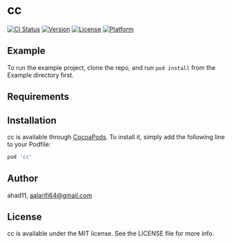 # cc

[![CI Status](http://img.shields.io/travis/ahad11/cc.svg?style=flat)](https://travis-ci.org/ahad11/cc)
[![Version](https://img.shields.io/cocoapods/v/cc.svg?style=flat)](http://cocoapods.org/pods/cc)
[![License](https://img.shields.io/cocoapods/l/cc.svg?style=flat)](http://cocoapods.org/pods/cc)
[![Platform](https://img.shields.io/cocoapods/p/cc.svg?style=flat)](http://cocoapods.org/pods/cc)

## Example

To run the example project, clone the repo, and run `pod install` from the Example directory first.

## Requirements

## Installation

cc is available through [CocoaPods](http://cocoapods.org). To install
it, simply add the following line to your Podfile:

```ruby
pod 'cc'
```

## Author

ahad11, aalarifi64@gmail.com

## License

cc is available under the MIT license. See the LICENSE file for more info.
